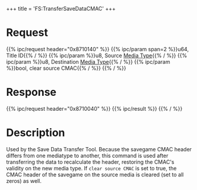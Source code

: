 +++
title = 'FS:TransferSaveDataCMAC'
+++

# Request

{{% ipc/request header="0x8710140" %}}
{{% ipc/param span=2 %}}u64, Title ID{{% / %}}
{{% ipc/param %}}u8, Source [Media Type](Filesystem_services#mediatype "wikilink"){{% / %}}
{{% ipc/param %}}u8, Destination [Media Type](Filesystem_services#mediatype "wikilink"){{% / %}}
{{% ipc/param %}}bool, clear source CMAC{{% / %}}
{{% / %}}

# Response

{{% ipc/request header="0x8710040" %}}
{{% ipc/result %}}
{{% / %}}

# Description

Used by the Save Data Transfer Tool. Because the savegame CMAC header differs from one mediatype to another, this command is used after transferring the data to recalculate the header, restoring the CMAC's validity on the new media type. If `clear source CMAC` is set to true, the CMAC header of the savegame on the source media is cleared (set to all zeros) as well.
